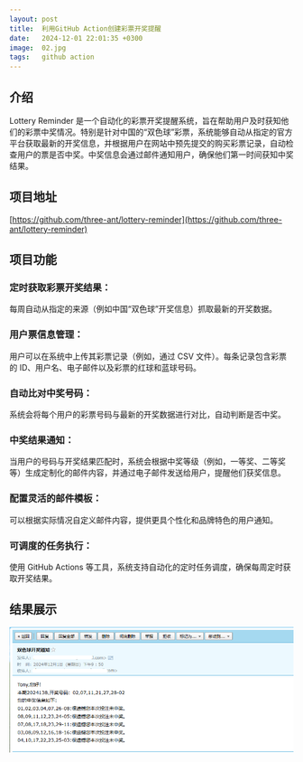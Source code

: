 ```yaml
---
layout: post
title:  利用GitHub Action创建彩票开奖提醒
date:   2024-12-01 22:01:35 +0300
image:  02.jpg
tags:   github action
---
```


## 介绍

Lottery Reminder 是一个自动化的彩票开奖提醒系统，旨在帮助用户及时获知他们的彩票中奖情况。特别是针对中国的“双色球”彩票，系统能够自动从指定的官方平台获取最新的开奖信息，并根据用户在网站中预先提交的购买彩票记录，自动检查用户的票是否中奖。中奖信息会通过邮件通知用户，确保他们第一时间获知中奖结果。

## 项目地址

[https://github.com/three-ant/lottery-reminder](https://github.com/three-ant/lottery-reminder)

## 项目功能

### 定时获取彩票开奖结果：

每周自动从指定的来源（例如中国“双色球”开奖信息）抓取最新的开奖数据。

### 用户票信息管理：

用户可以在系统中上传其彩票记录（例如，通过 CSV 文件）。每条记录包含彩票的 ID、用户名、电子邮件以及彩票的红球和蓝球号码。

### 自动比对中奖号码：

系统会将每个用户的彩票号码与最新的开奖数据进行对比，自动判断是否中奖。

### 中奖结果通知：

当用户的号码与开奖结果匹配时，系统会根据中奖等级（例如，一等奖、二等奖等）生成定制化的邮件内容，并通过电子邮件发送给用户，提醒他们获奖信息。

### 配置灵活的邮件模板：

可以根据实际情况自定义邮件内容，提供更具个性化和品牌特色的用户通知。

### 可调度的任务执行：

使用 GitHub Actions 等工具，系统支持自动化的定时任务调度，确保每周定时获取开奖结果。

## 结果展示

![](/images/post/lottery_reminder_result.png)
